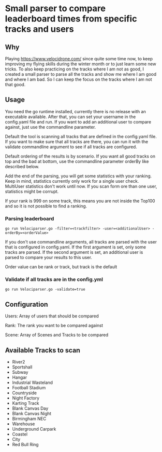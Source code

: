 # Small parser to compare leaderboard times from specific tracks and users

## Why

Playing https://www.velocidrone.com/ since quite some time now, to keep improving my flying skills during the winter month
or to just learn some new tricks. To also keep practicing on the tracks where I am not as good, I created a small parser
to parse all the tracks and show me where I am good and where I am bad. So I can keep the focus on the tracks where I am 
not that good.

## Usage

You need the go runtime installed, currently there is no release with an executable available. After that, you can set your username
in the config.yaml file and run. If you want to add an additional user to compare against, just use the commandline parameter.

Default the tool is scanning all tracks that are defined in the config.yaml file. If you want to make sure that all tracks are there,
you can run it with the validate commandline argument to see if all tracks are configured.

Default ordering of the results is by scenario. If you want all good tracks on top and the bad at bottom, use the commandline parameter
orderBy like described below.

Add the end of the parsing, you will get some statistics with your ranking. Keep in mind, statistics currently only work for a single user
check. MultiUser statistics don't work until now. If you scan form ore than one user, statistics might be corrupt.

If your rank is 999 on some track, this means you are not inside the Top100 and so it is not possible to find a ranking.

### Parsing leaderboard

    go run Velociparser.go -filter=<trackfilter> -user=<additionalUser> -orderBy=<orderValue>

If you don't use commandline arguments, all tracks are parsed with the user
that is configured in config.yaml. If the first argument is set, only some tracks are parsed.
If the second argument is set, an additional user is parsed to compare your results to this user.

Order value can be rank or track, but track is the default

### Validate if all tracks are in the config.yml

    go run Velociparser.go -validate=true

## Configuration

Users: Array of users that should be compared

Rank: The rank you want to be compared against

Scene: Array of Scenes and Tracks to be compared


## Available Tracks to scan

- River2
- Sportshall
- Subway
- Hangar
- Industrial Wasteland
- Football Stadium
- Countryside
- Night Factory
- Karting Track
- Blank Canvas Day
- Blank Canvas Night
- Birmingham NEC
- Warehouse
- Underground Carpark
- Coastel
- City
- Red Bull Ring
